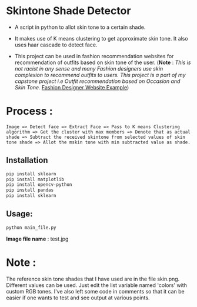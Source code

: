 # Skintone Shade Detector

- A script in python to allot skin tone to a certain shade.

- It makes use of K means clustering to get approximate skin tone. It also uses haar cascade to detect face.

- This project can be used in fashion recommendation websites for recommendation of outfits based on skin tone of the user. (**Note** : *This is not racist in any sense and many Fashion designers use skin complexion to recommend outfits to users. This project is a part of my capstone project i.e Outfit recommendation based on Occasion and Skin Tone.* [Fashion Designer Website Example](https://www.instyle.com/how-tos/how-to-find-best-color-to-wear-for-your-skin-tone)) 

# Process : 

```
Image => Detect face => Extract Face => Pass to K means Clustering algorithm => Get the cluster with max members => Denote that as actual shade => Subtract the received skintone from selected values of skin tone shade => Allot the mskin tone with min subtracted value as shade.
```

## Installation

```bash
pip install sklearn
pip install matplotlib
pip install opencv-python
pip install pandas
pip install sklearn
```

## Usage:

```bash
python main_file.py
```

**Image file name** : test.jpg

# Note :

The reference skin tone shades that I have used are in the file skin.png. 
Different values can be used. Just edit the list variable named 'colors' with custom RGB tones.
I've also left some code in comments so that it can be easier if one wants to test and see output at various points.
